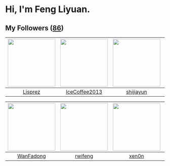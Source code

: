 # Hi, I'm Feng Liyuan.

## My Followers ([86](https://github.com/SunRunAway?tab=followers))

| <img src="https://avatars0.githubusercontent.com/u/14808551?v=4" width="150" height="150" /> | <img src="https://avatars1.githubusercontent.com/u/4661589?v=4" width="150" height="150" /> | <img src="https://avatars0.githubusercontent.com/u/566037?v=4" width="150" height="150" /> | <img src="https://avatars2.githubusercontent.com/u/2918384?v=4" width="150" height="150" /> |
| :------------------------------------------------------------------------------------------: | :-----------------------------------------------------------------------------------------: | :----------------------------------------------------------------------------------------: | :-----------------------------------------------------------------------------------------: |
|                             [Lisprez](https://github.com/Lisprez)                            |                      [IceCoffee2013](https://github.com/IceCoffee2013)                      |                          [shijiayun](https://github.com/shijiayun)                         |                            [wkshare](https://github.com/wkshare)                            |

| <img src="https://avatars3.githubusercontent.com/u/10414494?v=4" width="150" height="150" /> | <img src="https://avatars0.githubusercontent.com/u/1814146?v=4" width="150" height="150" /> | <img src="https://avatars2.githubusercontent.com/u/1175567?v=4" width="150" height="150" /> | <img src="https://avatars2.githubusercontent.com/u/23115833?v=4" width="150" height="150" /> |
| :------------------------------------------------------------------------------------------: | :-----------------------------------------------------------------------------------------: | :-----------------------------------------------------------------------------------------: | :------------------------------------------------------------------------------------------: |
|                           [WanFadong](https://github.com/WanFadong)                          |                            [rwifeng](https://github.com/rwifeng)                            |                              [xen0n](https://github.com/xen0n)                              |                           [Beryl1230](https://github.com/Beryl1230)                          |